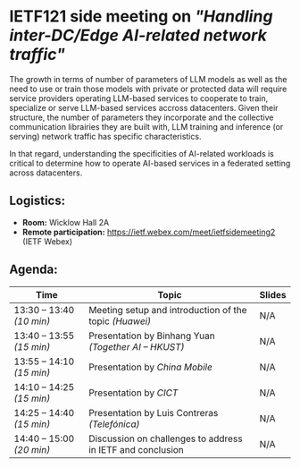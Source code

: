 # IETF121 side meeting on _"Handling inter-DC/Edge AI-related network traffic"_

The growth in terms of number of parameters of LLM models as well as the need to use or train those models with private or protected data will require service providers operating LLM-based services to cooperate to train, specialize or serve LLM-based services accross datacenters. 
Given their structure, the number of parameters they incorporate and the collective communication librairies they are built with, LLM training and inference (or serving) network traffic has specific characteristics.

In that regard, understanding the specificities of AI-related workloads is critical to determine how to operate AI-based services in a federated setting across datacenters.

## Logistics: 
* __Room:__ Wicklow Hall 2A
* __Remote participation:__  https://ietf.webex.com/meet/ietfsidemeeting2 (IETF Webex)

## Agenda:

| Time                     | Topic                                                      | Slides |
| ---                      | ---                                                        | ---    |
| 13:30 – 13:40 _(10 min)_ | Meeting setup and introduction of the topic _(Huawei)_     | N/A    |
| 13:40 – 13:55 _(15 min)_ | Presentation by Binhang Yuan _(Together AI – HKUST)_       | N/A    |
| 13:55 – 14:10 _(15 min)_ | Presentation by _China Mobile_                             | N/A    |
| 14:10 – 14:25 _(15 min)_ | Presentation by _CICT_                                     | N/A    |
| 14:25 – 14:40 _(15 min)_ | Presentation by Luis Contreras _(Telefónica)_              | N/A    |
| 14:40 – 15:00 _(20 min)_ | Discussion on challenges to address in IETF and conclusion | N/A    |


